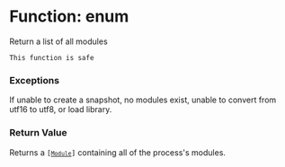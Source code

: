 # Function: enum

Return a list of all modules

```admonish success title=""
This function is safe
```

### Exceptions
If unable to create a snapshot, no modules exist, unable to convert from utf16 to utf8, or load library.

### Return Value
Returns a <code>[[`Module`](./objects-module.md)]</code> containing all of the process's modules.
